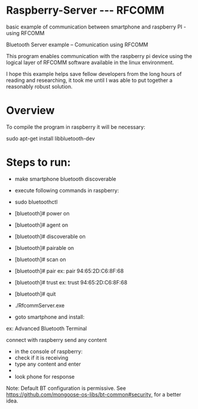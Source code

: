 # Raspberry-Server  ---  RFCOMM
basic example of communication between smartphone and raspberry PI - using RFCOMM 

Bluetooth Server example – Comunication using RFCOMM

This program enables communication with the raspberry pi device using the logical layer of RFCOMM software available in the linux environment.

I hope this example helps save fellow developers from the long hours of reading and researching, it took me until I was able to put together a 
reasonably robust solution.

# Overview


To compile the program in raspberry it will be necessary:

sudo apt-get install libbluetooth-dev

# Steps to run:


* make smartphone bluetooth discoverable

* execute following commands in raspberry: 

* sudo bluetoothctl

* [bluetooth]# power on
* [bluetooth]# agent on
* [bluetooth]# discoverable on
* [bluetooth]# pairable on
* [bluetooth]# scan on

* [bluetooth]# pair <smartphone>  ex: pair  94:65:2D:C6:8F:68
* [bluetooth]# trust <smartphone> ex: trust 94:65:2D:C6:8F:68
* [bluetooth]# quit
 
* ./RfcommServer.exe

* goto smartphone and install: 

 ex: Advanced Bluetooth Terminal

 connect with raspberry
 send any content

* in the console of raspberry:
* check if it is receiving
* type any content and enter
* 
* look phone for response

Note: Default BT configuration is permissive. See  https://github.com/mongoose-os-libs/bt-common#security  for a better idea. 

